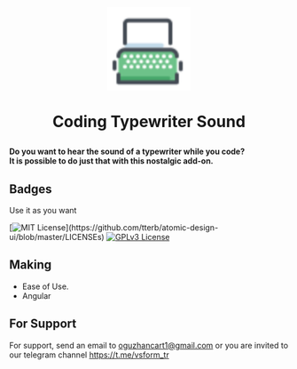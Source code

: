  
<p align="center"><img src="./src/assets/image/logo.png" align="center" width="150"></p>

 
# <p align="center"> Coding Typewriter Sound </p>
 <b align="center">Do you want to hear the sound of a typewriter while you code?<br>
It is possible to do just that with this nostalgic add-on.</b>
 

## Badges

Use it as you want

[![MIT License](https://img.shields.io/apm/l/atomic-design-ui.svg?)](https://github.com/tterb/atomic-design-ui/blob/master/LICENSEs)
[![GPLv3 License](https://img.shields.io/badge/License-GPL%20v3-yellow.svg)](https://opensource.org/licenses/)
 
## Making
- Ease of Use.
- Angular  
## For Support
For support, send an email to oguzhancart1@gmail.com or you are invited to our telegram channel https://t.me/vsform_tr  
